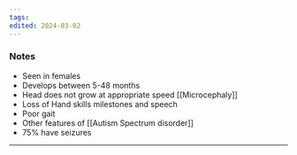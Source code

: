 ```yaml
---
tags: 
edited: 2024-03-02
---
```

### Notes
- Seen in females
- Develops between 5-48 months
- Head does not grow at appropriate speed [[Microcephaly]] 
- Loss of Hand skills milestones and speech
- Poor gait
- Other features of [[Autism Spectrum disorder]] 
- 75% have seizures

---
